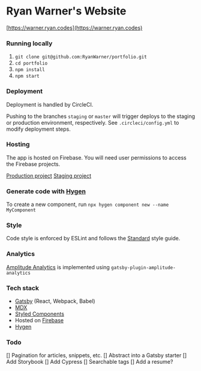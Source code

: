 # Ryan Warner's Website

[https://warner.ryan.codes](https://warner.ryan.codes)

### Running locally

1. `git clone git@github.com:RyanWarner/portfolio.git`
1. `cd portfolio`
1. `npm install`
1. `npm start`

### Deployment

Deployment is handled by CircleCI.

Pushing to the branches `staging` or `master` will trigger deploys to the staging or production environment, respectively. See `.circleci/config.yml` to modify deployment steps.

### Hosting

The app is hosted on Firebase. You will need user permissions to access the Firebase projects.

[Production project](https://console.firebase.google.com/u/0/project/warner-codes/overview)
[Staging project](https://console.firebase.google.com/u/0/project/warner-codes-staging/overview)

### Generate code with [Hygen](hygen.io)

To create a new component, run `npx hygen component new --name MyComponent`

### Style

Code style is enforced by ESLint and follows the [Standard](https://standardjs.com/) style guide.

### Analytics

[Amplitude Analytics](https://amplitude.com/) is implemented using `gatsby-plugin-amplitude-analytics`

### Tech stack

- [Gatsby](gatsbyjs.org) (React, Webpack, Babel)
- [MDX](https://mdxjs.com/)
- [Styled Components](styled-components.com)
- Hosted on [Firebase](https://firebase.google.com/)
- [Hygen](hygen.io)


### Todo

[] Pagination for articles, snippets, etc.
[] Abstract into a Gatsby starter
[] Add Storybook
[] Add Cypress
[] Searchable tags
[] Add a resume?
